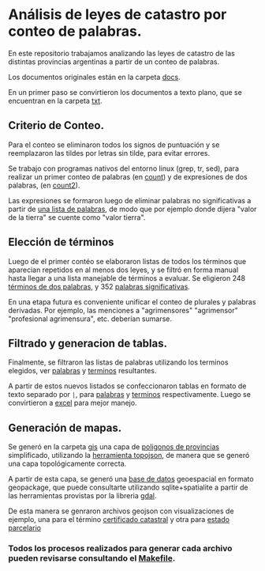 # Análisis de leyes de catastro por conteo de palabras.

En este repositorio trabajamos analizando las leyes de catastro de las 
distintas provincias argentinas a partir de un conteo de palabras.

Los documentos originales están en la carpeta [docs](docs).

En un primer paso se convirtieron los documentos a texto plano, que se encuentran
en la carpeta [txt](txt).

## Criterio de Conteo.

Para el conteo se eliminaron todos los signos de puntuación y se reemplazaron las 
tildes por letras sin tilde, para evitar errores.

Se trabajo con programas nativos del entorno linux (grep, tr, sed), para realizar
un primer conteo de palabras (en [count](count)) y de expresiones de dos palabras,
(en [count2](count2)).

Las expresiones se formaron luego de eliminar palabras no significativas a partir de 
[una lista de palabras](aux/cwds.txt), de modo que por ejemplo donde dijera 
"valor de la tierra" se cuente como "valor tierra".

## Elección de términos

Luego de el primer contéo se elaboraron listas de todos los términos que aparecian 
repetidos en al menos dos leyes, y se filtró en forma manual hasta llegar a una lista
manejable de términos a evaluar. 
Se eligieron 248 [términos de dos palabras](aux/terminos.2.d.txt), 
y 352 [palabras significativas](terminos.d.txt).

En una etapa futura es conveniente unificar el conteo de plurales y palabras derivadas.
Por ejemplo, las menciones a "agrimensores" "agrimensor" "profesional agrimensura", etc. deberían sumarse.

## Filtrado y generacion de tablas.

Finalmente, se filtraron las listas de palabras utilizando los terminos elegidos, ver
[palabras](filtrado) y [terminos](filtrado2) resultantes.

A partir de estos nuevos listados se confeccionaron tablas en formato de texto separado 
por ```|```, para [palabras](tabla.1.csv) y [terminos](tabla.2.csv) respectivamente.
Luego se convirtieron a [excel](xlsx) para mejor manejo.

## Generación de mapas.

Se generó en la carpeta [gis](gis) una capa de [poligonos de provincias](gis/provincias_simple.geojson) simplificado, utilizando la [herramienta topojson](https://github.com/topojson/topojson), de manera que se generó una capa topológicamente correcta.

A partir de esta capa, se generó una [base de datos](gis/provincias.gpkg) geoespacial en formato geopackage, 
que puede consultarte utilizando sqlite+spatialite a partir de las herramientas provistas
por la libreria [gdal](https://gdal.org/drivers/vector/gpkg.html).

De esta manera se genraron archivos geojson con visualizaciones de ejemplo, una para el
término [certificado catastral](gis/provincias-cc.geojson) y otra para [estado parcelario](gis/provincias-ep.geojson)

### Todos los procesos realizados para generar cada archivo pueden revisarse consultando el [Makefile](Makefile).
